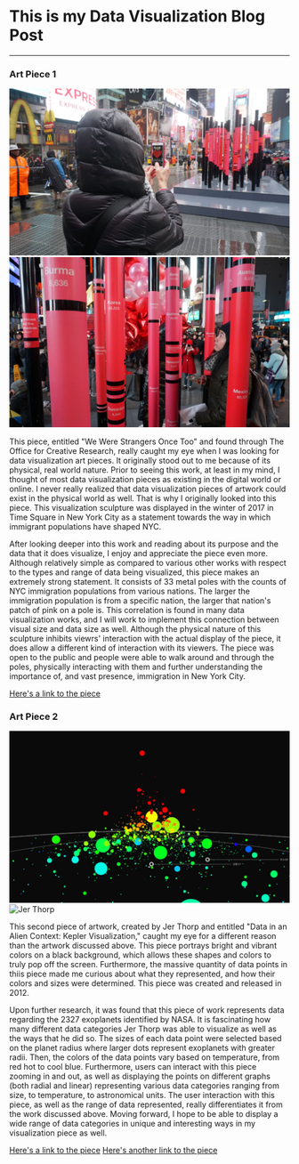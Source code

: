 # This is my Data Visualization Blog Post 
------

### Art Piece 1
![The Office for Creative Research](images/Were_Strangers_Pic1.JPG?raw=true "The Office for Creative Research")
![The Office for Creative Research](images/Were_Strangers_Pic2.JPG?raw=true "The Office for Creative Research")

This piece, entitled "We Were Strangers Once Too" and found through The Office for Creative Research, really caught my eye when I was looking for data visualization art pieces.  It originally stood out to me because of its physical, real world nature.  Prior to seeing this work, at least in my mind, I thought of most data visualization pieces as existing in the digital world or online.  I never really realized that data visualization pieces of artwork could exist in the physical world as well.  That is why I originally looked into this piece.  This visualization sculpture was displayed in the winter of 2017 in Time Square in New York City as a statement towards the way in which immigrant populations have shaped NYC.  

After looking deeper into this work and reading about its purpose and the data that it does visualize, I enjoy and appreciate the piece even more.  Although relatively simple as compared to various other works with respect to the types and range of data being visualized, this piece makes an extremely strong statement.  It consists of 33 metal poles with the counts of NYC immigration populations from various nations.  The larger the immigration population is from a specific nation, the larger that nation's patch of pink on a pole is.  This correlation is found in many data visualization works, and I will work to implement this connection between visual size and data size as well.  Although the physical nature of this sculpture inhibits viewrs' interaction with the actual display of the piece, it does allow a different kind of interaction with its viewers.  The piece was open to the public and people were able to walk around and through the poles, physically interacting with them and further understanding the importance of, and vast presence, immigration in New York City. 

[Here's a link to the piece](https://ocr.nyc/public-space-interventions/2017/01/09/we-were-strangers-once-too/)

### Art Piece 2
![Jer Thorp](images/Kepler_Vis_1.JPG?raw=true "Jer Thorp")
![Jer Thorp](images/Kepler_Vis_2.JPS?raw=true "Jer Thorp")

This second piece of artwork, created by Jer Thorp and entitled "Data in an Alien Context: Kepler Visualization," caught my eye for a different reason than the artwork discussed above.  This piece portrays bright and vibrant colors on a black background, which allows these shapes and colors to truly pop off the screen.  Furthermore, the massive quantity of data points in thiis piece made me curious about what they represented, and how their colors and sizes were determined.  This piece was created and released in 2012.

Upon further research, it was found that this piece of work represents data regarding the 2327 exoplanets identified by NASA.  It is fascinating how many different data categories Jer Thorp was able to visualize as well as the ways that he did so.  The sizes of each data point were selected based on the planet radius where larger dots represent exoplanets with greater radii.  Then, the colors of the data points vary based on temperature, from red hot to cool blue.  Furthermore, users can interact with this piece zooming in and out, as well as displaying the points on different graphs (both radial and linear) representing various data categories ranging from size, to temperature, to astronomical units.  The user interaction with this piece, as well as the range of data represented, really differentiates it from the work discussed above.  Moving forward, I hope to be able to display a wide range of data categories in unique and interesting ways in my visualization piece as well.  

[Here's a link to the piece](https://vimeo.com/19642643)
[Here's another link to the piece](https://www.ktbyte.com/projects/project/97221/kepler-exoplanets-visualization)

